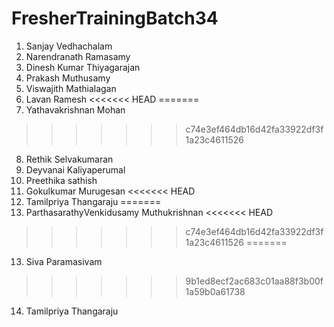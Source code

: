 # FresherTrainingBatch34
1. Sanjay Vedhachalam
2. Narendranath Ramasamy
3. Dinesh Kumar Thiyagarajan
4. Prakash Muthusamy
5. Viswajith Mathialagan
6. Lavan Ramesh
<<<<<<< HEAD
=======
7. Yathavakrishnan Mohan
>>>>>>> c74e3ef464db16d42fa33922df3f1a23c4611526
8. Rethik Selvakumaran
9. Deyvanai Kaliyaperumal
10. Preethika sathish
11. Gokulkumar Murugesan
<<<<<<< HEAD
12. Tamilpriya Thangaraju
=======
12. ParthasarathyVenkidusamy Muthukrishnan
<<<<<<< HEAD
>>>>>>> c74e3ef464db16d42fa33922df3f1a23c4611526
=======
13. Siva Paramasivam
>>>>>>> 9b1ed8ecf2ac683c01aa88f3b00f1a59b0a61738
14. Tamilpriya Thangaraju